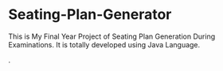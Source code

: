 # Seating-Plan-Generator

This is My Final Year Project of Seating Plan Generation During Examinations. It is totally developed using Java Language.

































































































.






































